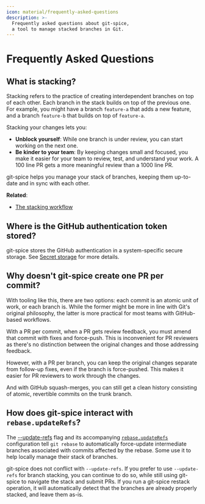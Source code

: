 ```yaml
---
icon: material/frequently-asked-questions
description: >-
  Frequently asked questions about git-spice,
  a tool to manage stacked branches in Git.
---
```


# Frequently Asked Questions

## What is stacking?

Stacking refers to the practice of creating interdependent branches
on top of each other.
Each branch in the stack builds on top of the previous one.
For example, you might have a branch `feature-a` that adds a new feature,
and a branch `feature-b` that builds on top of `feature-a`.

Stacking your changes lets you:

- **Unblock yourself**:
  While one branch is under review, you can start working on the next one.
- **Be kinder to your team**:
  By keeping changes small and focused, you make it easier for your team
  to review, test, and understand your work.
  A 100 line PR gets a more meaningful review than a 1000 line PR.

git-spice helps you manage your stack of branches,
keeping them up-to-date and in sync with each other.

**Related**:

- [The stacking workflow](https://www.stacking.dev/)

## Where is the GitHub authentication token stored?

git-spice stores the GitHub authentication in a system-specific secure storage.
See [Secret storage](guide/internals.md#secret-storage) for more details.

## Why doesn't git-spice create one PR per commit?

With tooling like this, there are two options:
each commit is an atomic unit of work, or each branch is.
While the former might be more in line with Git's original philosophy,
the latter is more practical for most teams with GitHub-based workflows.

With a PR per commit, when a PR gets review feedback,
you must amend that commit with fixes and force-push.
This is inconvenient for PR reviewers as there's no distinction
between the original changes and those addressing feedback.

However, with a PR per branch, you can keep the original changes separate
from follow-up fixes, even if the branch is force-pushed.
This makes it easier for PR reviewers to work through the changes.

And with GitHub squash-merges, you can still get a clean history
consisting of atomic, revertible commits on the trunk branch.

## How does git-spice interact with `rebase.updateRefs`?

The [--update-refs](https://git-scm.com/docs/git-rebase/2.42.1#Documentation/git-rebase.txt---update-refs) flag
and its accompanying
[`rebase.updateRefs`](https://git-scm.com/docs/git-rebase/2.42.1#Documentation/git-rebase.txt-rebaseupdateRefs)
configuration tell `git rebase` to automatically force-update
intermediate branches associated with commits affected by the rebase.
Some use it to help locally manage their stack of branches.

git-spice does not conflict with `--update-refs`.
If you prefer to use `--update-refs` for branch stacking,
you can continue to do so,
while still using git-spice to navigate the stack and submit PRs.
If you run a git-spice restack operation,
it will automatically detect that the branches are already properly stacked,
and leave them as-is.
